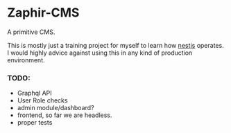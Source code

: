 # Zaphir-CMS

A primitive CMS. 

This is mostly just a training project for myself to learn how [nestjs](https://nestjs.com) operates. I would highly advice against using this in any kind of production environment.


### TODO:
- Graphql API
- User Role checks
- admin module/dashboard?
- frontend, so far we are headless.
- proper tests